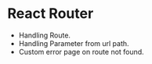 # React Router 
- Handling Route.
- Handling Parameter from url path.
- Custom error page on route not found.


